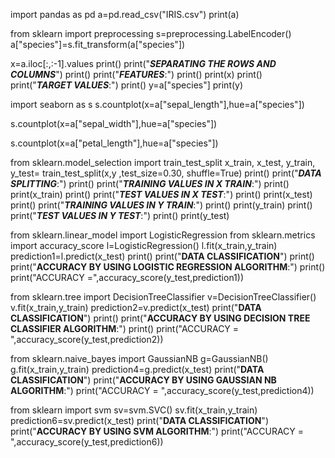 import pandas as pd
a=pd.read_csv("IRIS.csv")
print(a)

from sklearn import preprocessing
s=preprocessing.LabelEncoder()
a["species"]=s.fit_transform(a["species"])

x=a.iloc[:,:-1].values
print()
print("*****SEPARATING THE ROWS AND COLUMNS*****")
print()
print("*****FEATURES*****:")
print()
print(x)
print()
print("*****TARGET VALUES*****:")
print()
y=a["species"]
print(y)

import seaborn as s
s.countplot(x=a["sepal_length"],hue=a["species"])

s.countplot(x=a["sepal_width"],hue=a["species"])

s.countplot(x=a["petal_length"],hue=a["species"])

from sklearn.model_selection import train_test_split
x_train, x_test, y_train, y_test= train_test_split(x,y ,test_size=0.30, shuffle=True)
print()
print("*****DATA SPLITTING*****:")
print()
print("*****TRAINING VALUES IN X TRAIN*****:")
print()
print(x_train)
print()
print("*****TEST VALUES IN X TEST*****:")
print()
print(x_test)
print()
print("*****TRAINING VALUES IN Y TRAIN*****:")
print()
print(y_train)
print()
print("*****TEST VALUES IN Y TEST*****:")
print()
print(y_test)

from sklearn.linear_model import LogisticRegression
from sklearn.metrics import accuracy_score
l=LogisticRegression()
l.fit(x_train,y_train)
prediction1=l.predict(x_test)
print()
print("******DATA CLASSIFICATION******")
print()
print("****ACCURACY BY USING LOGISTIC REGRESSION ALGORITHM****:")
print()
print("ACCURACY =",accuracy_score(y_test,prediction1))

from sklearn.tree import DecisionTreeClassifier
v=DecisionTreeClassifier()
v.fit(x_train,y_train)
prediction2=v.predict(x_test)
print("******DATA CLASSIFICATION******")
print()
print("****ACCURACY BY USING DECISION TREE CLASSIFIER ALGORITHM****:")
print()
print("ACCURACY = ",accuracy_score(y_test,prediction2))

from sklearn.naive_bayes import GaussianNB
g=GaussianNB()
g.fit(x_train,y_train)
prediction4=g.predict(x_test)
print("******DATA CLASSIFICATION******")
print("****ACCURACY BY USING GAUSSIAN NB ALGORITHM****:")
print("ACCURACY = ",accuracy_score(y_test,prediction4))

from sklearn import svm
sv=svm.SVC()
sv.fit(x_train,y_train)
prediction6=sv.predict(x_test)
print("******DATA CLASSIFICATION******")
print("****ACCURACY BY USING SVM ALGORITHM****:")
print("ACCURACY = ",accuracy_score(y_test,prediction6))
